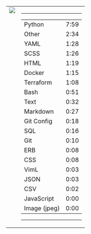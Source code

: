 
<table><tr>
<td valign="top">
  <img src="https://wakatime.com/share/@Aperture/0cd21d5d-ac4f-458d-9c71-d06f479c1297.png" />
</td>

<td valign="top">
  <hr>
  <table>
    <tr><td>Python</td><td>7:59</td></tr><tr><td>Other</td><td>2:34</td></tr><tr><td>YAML</td><td>1:28</td></tr><tr><td>SCSS</td><td>1:26</td></tr><tr><td>HTML</td><td>1:19</td></tr><tr><td>Docker</td><td>1:15</td></tr><tr><td>Terraform</td><td>1:08</td></tr><tr><td>Bash</td><td>0:51</td></tr><tr><td>Text</td><td>0:32</td></tr><tr><td>Markdown</td><td>0:27</td></tr><tr><td>Git Config</td><td>0:18</td></tr><tr><td>SQL</td><td>0:16</td></tr><tr><td>Git</td><td>0:10</td></tr><tr><td>ERB</td><td>0:08</td></tr><tr><td>CSS</td><td>0:08</td></tr><tr><td>VimL</td><td>0:03</td></tr><tr><td>JSON</td><td>0:03</td></tr><tr><td>CSV</td><td>0:02</td></tr><tr><td>JavaScript</td><td>0:00</td></tr><tr><td>Image (jpeg)</td><td>0:00</td></tr>
  </table>
  <hr>
</td>
</tr></table>

